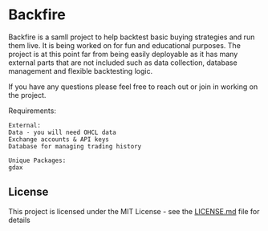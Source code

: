 # Backfire

Backfire is a samll project to help backtest basic buying strategies and run them live. It is being worked on for fun and educational purposes. The project is at this point far from being easily deployable as it has many external parts that are not included such as data collection, database management and flexible backtesting logic. 

If you have any questions please feel free to reach out or join in working on the project.



Requirements:

```
External:
Data - you will need OHCL data
Exchange accounts & API keys
Database for managing trading history

Unique Packages:
gdax
```

## License

This project is licensed under the MIT License - see the [LICENSE.md](LICENSE.md) file for details

